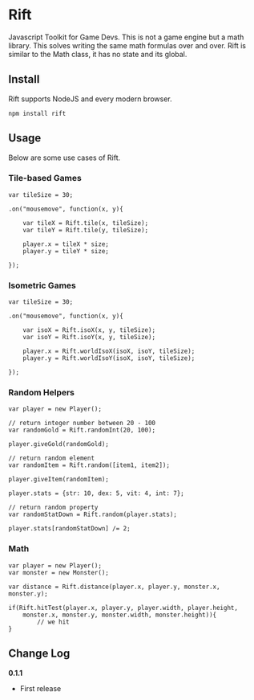 # Rift

Javascript Toolkit for Game Devs. This is not a game engine but a math library. This solves writing the same math formulas over and over. Rift is similar to the Math class, it has no state and its global.

## Install

Rift supports NodeJS and every modern browser.

    npm install rift

## Usage

Below are some use cases of Rift.

### Tile-based Games

    var tileSize = 30;

    .on("mousemove", function(x, y){

        var tileX = Rift.tile(x, tileSize);
        var tileY = Rift.tile(y, tileSize);

        player.x = tileX * size;
        player.y = tileY * size;

    });

### Isometric Games

    var tileSize = 30;

    .on("mousemove", function(x, y){

        var isoX = Rift.isoX(x, y, tileSize);
        var isoY = Rift.isoY(x, y, tileSize);

        player.x = Rift.worldIsoX(isoX, isoY, tileSize);
        player.y = Rift.worldIsoY(isoX, isoY, tileSize);

    });

### Random Helpers

    var player = new Player();

    // return integer number between 20 - 100
    var randomGold = Rift.randomInt(20, 100);

    player.giveGold(randomGold);

    // return random element
    var randomItem = Rift.random([item1, item2]);

    player.giveItem(randomItem);

    player.stats = {str: 10, dex: 5, vit: 4, int: 7};

    // return random property
    var randomStatDown = Rift.random(player.stats);

    player.stats[randomStatDown] /= 2;

### Math

    var player = new Player();
    var monster = new Monster();

    var distance = Rift.distance(player.x, player.y, monster.x, monster.y);

    if(Rift.hitTest(player.x, player.y, player.width, player.height,
        monster.x, monster.y, monster.width, monster.height)){
            // we hit
    }

## Change Log

**0.1.1**

* First release